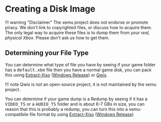 # Creating a Disk Image

!!! warning "Disclaimer"
    The xemu project does not endorse or promote piracy. We don't link to
    copyrighted files, or discuss how to acquire them. The only legal way to
    acquire these files is to dump them from *your real, physical Xbox*. Please
    don't ask us how to get them.

## Determining your File Type

You can determine what type of file you have by seeing if your game folder has a <kbd>default.xbe</kbd> file then you have a normal game disk, you can pack this using [Extract-Xiso](https://github.com/XboxDev/extract-xiso) ([Windows Release](https://ci.appveyor.com/api/projects/xboxdev-bot/extract-xiso/artifacts/export/Release.zip?branch=master)) or [Qwix](https://avalaunch.net/qwix/).

!!! note
    Qwix is not an open-source project, it is not maintained by the xemu project.

You can determine if your game dump is a Redump by seeing if it has a <kbd>VIDEO_TS</kbd> or a <kbd>AUDIO_TS</kbd> folder and is about 6-7 GBs in size, you can reason that this is probably a redump, you can turn this into a xemu-compatibile file format by using [Extract-Xiso](https://github.com/XboxDev/extract-xiso) ([Windows Release](https://ci.appveyor.com/api/projects/xboxdev-bot/extract-xiso/artifacts/export/Release.zip?branch=master))
